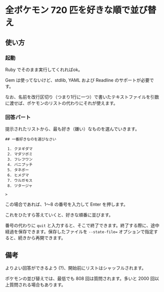 全ポケモン 720 匹を好きな順で並び替え
=====================================

使い方
------

### 起動

Ruby でそのまま実行してくれればok。

Gem は使ってないけど、stdlib, YAML および Readline のサポートが必要です。

なお、名前を改行区切り（つまり1行に一つ）で書いたテキストファイルを引数に渡せば、ポケモンのリストの代わりにそれが使えます。

### 回答パート

提示されたリストから、最も好き（嫌い）なものを選んでいきます。

    ## 一番好きなのを選びなさい
    
     1. クヌギダマ
     2. マダツボミ
     3. フレフワン
     4. バニプッチ
     5. タネボー
     6. ヒメグマ
     7. ウルガモス
     8. ツタージャ
    
    >

この場合であれば、1〜8 の番号を入力して Enter を押します。

これをひたすら答えていくと、好きな順番に並びます。

番号の代わりに `quit` と入力すると、そこで終了できます。終了する際に、途中経過を保存できます。保存したファイルを `--state-file=` オプションで指定すると、続きから再開できます。

備考
----

よりよい回答ができるよう (?)、開始前にリストはシャッフルされます。

ポケモンの並び替えでは、最低でも 808 回は質問されます。多いと 2000 回以上質問される場合もあります。


